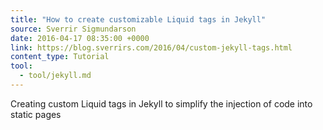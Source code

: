 ```yaml
---
title: "How to create customizable Liquid tags in Jekyll"
source: Sverrir Sigmundarson
date: 2016-04-17 08:35:00 +0000
link: https://blog.sverrirs.com/2016/04/custom-jekyll-tags.html
content_type: Tutorial
tool:
  - tool/jekyll.md
---
```

Creating custom Liquid tags in Jekyll to simplify the injection of code into static pages






